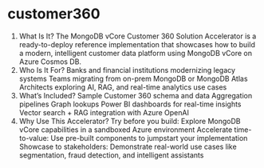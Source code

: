 # customer360
1. What Is It?
The MongoDB vCore Customer 360 Solution Accelerator is a ready-to-deploy reference implementation that showcases how to build a modern, intelligent customer data platform using MongoDB vCore on Azure Cosmos DB.
2. Who Is It For?
Banks and financial institutions modernizing legacy systems
Teams migrating from on-prem MongoDB or MongoDB Atlas
Architects exploring AI, RAG, and real-time analytics use cases
3. What’s Included?
Sample Customer 360 schema and data
Aggregation pipelines
Graph lookups
Power BI dashboards for real-time insights
Vector search + RAG integration with Azure OpenAI
4. Why Use This Accelerator?
Try before you build: Explore MongoDB vCore capabilities in a sandboxed Azure environment
Accelerate time-to-value: Use pre-built components to jumpstart your implementation
Showcase to stakeholders: Demonstrate real-world use cases like segmentation, fraud detection, and intelligent assistants
